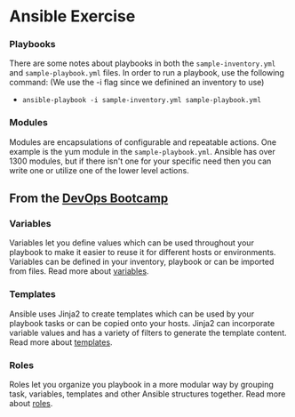 # Ansible Exercise

### Playbooks

There are some notes about playbooks in both the `sample-inventory.yml` and 
`sample-playbook.yml` files. In order to run a playbook, use the following 
command: (We use the -i flag since we definined an inventory to use)

- `ansible-playbook -i sample-inventory.yml sample-playbook.yml`

### Modules

Modules are encapsulations of configurable and repeatable actions. One example
is the yum module in the `sample-playbook.yml`. Ansible has over 1300 modules, 
but if there isn't one for your specific need then you can write one or utilize
one of the lower level actions.

## From the [DevOps Bootcamp](https://devops-bootcamp.liatr.io/#/6-automation-and-orchestration/6.4-ansible?id=playbook-variables-templates-and-roles)

### Variables
Variables let you define values which can be used throughout your playbook to 
make it easier to reuse it for different hosts or environments. Variables can 
be defined in your inventory, playbook or can be imported from files. Read more
about [variables](https://docs.ansible.com/ansible/latest/user_guide/playbooks_variables.html).

### Templates
Ansible uses Jinja2 to create templates which can be used by your playbook 
tasks or can be copied onto your hosts. Jinja2 can incorporate variable values 
and has a variety of filters to generate the template content. Read more about 
[templates](https://docs.ansible.com/ansible/latest/user_guide/playbooks_templating.html).

### Roles
Roles let you organize you playbook in a more modular way by grouping task, 
variables, templates and other Ansible structures together. Read more about 
[roles](https://docs.ansible.com/ansible/latest/user_guide/playbooks_reuse_roles.html).